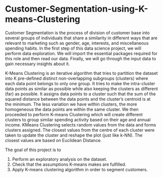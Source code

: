 # Customer-Segmentation-using-K-means-Clustering
Customer Segmentation is the process of division of customer base into several groups of individuals that share a similarity in different ways that are relevant to marketing such as gender, age, interests, and miscellaneous spending habits. In the first step of this data science project, we will perform data exploration. We will import the essential packages required for this role and then read our data. Finally, we will go through the input data to gain necessary insights about it.

K-Means Clustering is an iterative algorithm that tries to partition the dataset into K pre-defined distinct non-overlapping subgroups (clusters) where each data point belongs to only one group. It tries to make the intra-cluster data points as similar as possible while also keeping the clusters as different (far) as possible. It assigns data points to a cluster such that the sum of the squared distance between the data points and the cluster’s centroid is at the minimum. The less variation we have within clusters, the more homogeneous the data points are within the same cluster. We then proceeded to perform K-means Clustering which will create different clusters to group similar spending activity based on their age and annual income. KMeans Clustering selects random values from the data and forms clusters assigned. The closest values from the centre of each cluster were taken to update the cluster and reshape the plot (just like k-NN). The closest values are based on Euclidean Distance.

The goal of this project is to 
   1. Perform an exploratory analysis on the dataset.
   2. Check that the assumptions K-means makes are fulfilled.
   3. Apply K-means clustering algorithm in order to segment customers.
